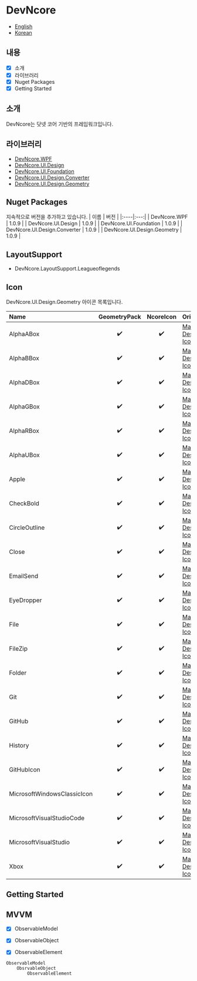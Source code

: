 # DevNcore
- [English](#) 
- [Korean](#)

## 내용
- [x] 소개
- [x] 라이브러리
- [x] Nuget Packages
- [x] Getting Started

## 소개
DevNcore는 닷넷 코어 기반의 프레임워크입니다.

## 라이브러리
- [DevNcore.WPF](https://www.nuget.org/packages/DevNcore.WPF/)
- [DevNcore.UI.Design](https://www.nuget.org/packages/DevNcore.WPF/)
- [DevNcore.UI.Foundation](https://www.nuget.org/packages/DevNcore.WPF/)
- [DevNcore.UI.Design.Converter](https://www.nuget.org/packages/DevNcore.WPF/)
- [DevNcore.UI.Design.Geometry](https://www.nuget.org/packages/DevNcore.WPF/) 

## Nuget Packages
지속적으로 버전을 추가하고 있습니다.
| 이름 | 버전 |
|:----|:---:|
| DevNcore.WPF | 1.0.9 |
| DevNcore.UI.Design | 1.0.9 |
| DevNcore.UI.Foundation | 1.0.9 |
| DevNcore.UI.Design.Converter | 1.0.9 |
| DevNcore.UI.Design.Geometry | 1.0.9 |

## LayoutSupport
- DevNcore.LayoutSupport.Leagueoflegends

## Icon
DevNcore.UI.Design.Geometry 아이콘 목록입니다.

| Name                        | GeometryPack | NcoreIcon | Original                                                  |
|:----------------------------|:------------:|:---------:|:--------------------------------------------------------  |
| AlphaABox                   | ✔️            | ✔️         | [Material Design Icons](https://materialdesignicons.com/) | 
| AlphaBBox                   | ✔️            | ✔️         | [Material Design Icons](https://materialdesignicons.com/) |
| AlphaDBox                   | ✔️            | ✔️         | [Material Design Icons](https://materialdesignicons.com/) |
| AlphaGBox                   | ✔️            | ✔️         | [Material Design Icons](https://materialdesignicons.com/) |
| AlphaRBox                   | ✔️            | ✔️         | [Material Design Icons](https://materialdesignicons.com/) |
| AlphaUBox                   | ✔️            | ✔️         | [Material Design Icons](https://materialdesignicons.com/) |
| Apple                       | ✔️            | ✔️         | [Material Design Icons](https://materialdesignicons.com/) |
| CheckBold                   | ✔️            | ✔️         | [Material Design Icons](https://materialdesignicons.com/) |
| CircleOutline               | ✔️            | ✔️         | [Material Design Icons](https://materialdesignicons.com/) |
| Close                       | ✔️            | ✔️         | [Material Design Icons](https://materialdesignicons.com/) |
| EmailSend                   | ✔️            | ✔️         | [Material Design Icons](https://materialdesignicons.com/) |
| EyeDropper                  | ✔️            | ✔️         | [Material Design Icons](https://materialdesignicons.com/) |
| File                        | ✔️            | ✔️         | [Material Design Icons](https://materialdesignicons.com/) |
| FileZip                     | ✔️            | ✔️         | [Material Design Icons](https://materialdesignicons.com/) |
| Folder                      | ✔️            | ✔️         | [Material Design Icons](https://materialdesignicons.com/) |
| Git                         | ✔️            | ✔️         | [Material Design Icons](https://materialdesignicons.com/) |
| GitHub                      | ✔️            | ✔️         | [Material Design Icons](https://materialdesignicons.com/) |
| History                     | ✔️            | ✔️         | [Material Design Icons](https://materialdesignicons.com/) |
| GitHubIcon                  | ✔️            | ✔️         | [Material Design Icons](https://materialdesignicons.com/) |
| MicrosoftWindowsClassicIcon | ✔️            | ✔️         | [Material Design Icons](https://materialdesignicons.com/) |
| MicrosoftVisualStudioCode   | ✔️            | ✔️         | [Material Design Icons](https://materialdesignicons.com/) |
| MicrosoftVisualStudio       | ✔️            | ✔️         | [Material Design Icons](https://materialdesignicons.com/) |
| Xbox                        | ✔️            | ✔️         | [Material Design Icons](https://materialdesignicons.com/) |

## Getting Started           

## MVVM
- [x] ObservableModel
- [x] ObservableObject
- [x] ObservableElement


```
ObservableModel
    ObsrvableObject
        ObservableElement
```
